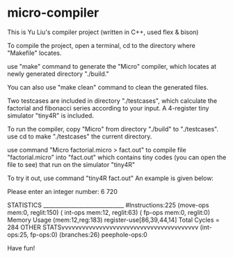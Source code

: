 # micro-compiler
This is Yu Liu's compiler project (written in C++, used flex & bison)

To compile the project, open a terminal, cd to the directory where "Makefile" locates. 

use "make" command to generate the "Micro" compiler, which locates at newly generated directory "./build."

You can also use "make clean" command to clean the generated files.

Two testcases are included in directory "./testcases", which calculate the factorial and 
fibonacci series according to your input. A 4-register tiny simulator "tiny4R" is included.

To run the compiler, copy "Micro" from directory "./build" to "./testcases". use cd to 
make "./testcases" the current directory. 

use command "Micro factorial.micro > fact.out" to compile file "factorial.micro" into "fact.out" 
which contains tiny codes (you can open the file to see) that run on the simulator "tiny4R"

To try it out, use command "tiny4R fact.out"   An example is given below:

Please enter an integer number: 6
720

STATISTICS _____________________________
   #Instructions:225
    (move-ops mem:0, reglit:150)
    ( int-ops mem:12, reglit:63)
    (  fp-ops mem:0, reglit:0)
   Memory Usage (mem:12,reg:183)
      register-use[86,39,44,14]
   Total Cycles = 284
OTHER STATSvvvvvvvvvvvvvvvvvvvvvvvvvvvvvvvvvvvvvvvv
    (int-ops:25, fp-ops:0)
    (branches:26)
      peephole-ops:0

Have fun!
